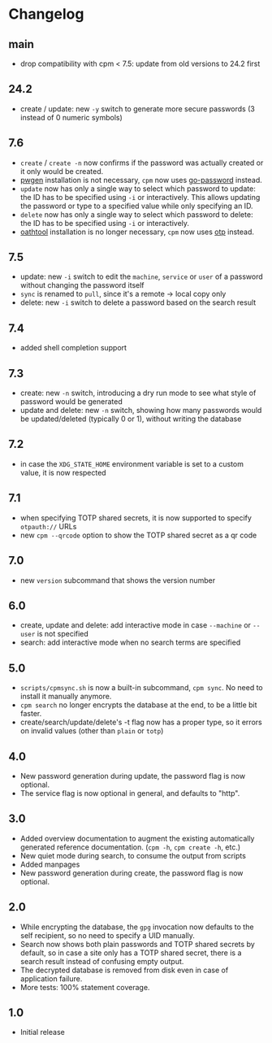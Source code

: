 # Changelog

## main

- drop compatibility with cpm < 7.5: update from old versions to 24.2 first

## 24.2

- create / update: new `-y` switch to generate more secure passwords (3 instead of 0 numeric
  symbols)

## 7.6

- `create` / `create -n` now confirms if the password was actually created or it only would be
  created.
- [pwgen](http://sourceforge.net/projects/pwgen/) installation is not necessary, `cpm` now uses
  [go-password](https://github.com/sethvargo/go-password) instead.
- `update` now has only a single way to select which password to update: the ID has to be specified
  using `-i` or interactively. This allows updating the password or type to a specified value while
  only specifying an ID.
- `delete` now has only a single way to select which password to delete: the ID has to be specified
  using `-i` or interactively.
- [oathtool](https://www.nongnu.org/oath-toolkit/) installation is no longer necessary, `cpm` now
  uses [otp](https://github.com/pquerna/otp) instead.

## 7.5

- update: new `-i` switch to edit the `machine`, `service` or `user` of a password without changing
  the password itself
- `sync` is renamed to `pull`, since it's a remote -> local copy only
- delete: new `-i` switch to delete a password based on the search result

## 7.4

- added shell completion support

## 7.3

- create: new `-n` switch, introducing a dry run mode to see what style of password would be
  generated
- update and delete: new `-n` switch, showing how many passwords would be updated/deleted (typically
  0 or 1), without writing the database

## 7.2

- in case the `XDG_STATE_HOME` environment variable is set to a custom value, it is now respected

## 7.1

- when specifying TOTP shared secrets, it is now supported to specify `otpauth://` URLs
- new `cpm --qrcode` option to show the TOTP shared secret as a qr code

## 7.0

- new `version` subcommand that shows the version number

## 6.0

- create, update and delete: add interactive mode in case `--machine` or `--user` is not specified
- search: add interactive mode when no search terms are specified

## 5.0

- `scripts/cpmsync.sh` is now a built-in subcommand, `cpm sync`. No need to install it manually
  anymore.
- `cpm search` no longer encrypts the database at the end, to be a little bit faster.
- create/search/update/delete's -t flag now has a proper type, so it errors on invalid values (other
  than `plain` or `totp`)

## 4.0

- New password generation during update, the password flag is now optional.
- The service flag is now optional in general, and defaults to "http".

## 3.0

- Added overview documentation to augment the existing automatically generated reference
  documentation. (`cpm -h`, `cpm create -h`, etc.)
- New quiet mode during search, to consume the output from scripts
- Added manpages
- New password generation during create, the password flag is now optional.

## 2.0

- While encrypting the database, the `gpg` invocation now defaults to the self recipient, so no need
  to specify a UID manually.
- Search now shows both plain passwords and TOTP shared secrets by default, so in case a site only
  has a TOTP shared secret, there is a search result instead of confusing empty output.
- The decrypted database is removed from disk even in case of application failure.
- More tests: 100% statement coverage.

## 1.0

- Initial release
